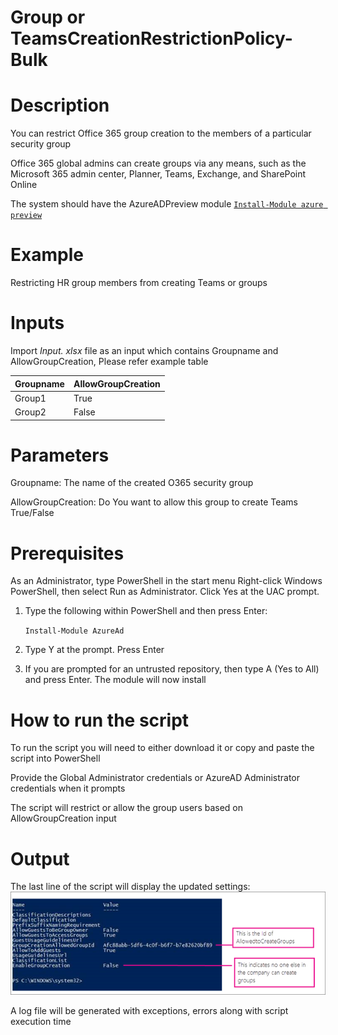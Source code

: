 # Group or TeamsCreationRestrictionPolicy-Bulk

# Description

You can restrict Office 365 group creation to the members of a particular security group

Office 365 global admins can create groups via any means, such as the Microsoft 365 admin center, Planner, Teams, Exchange, and SharePoint Online

The system should have the AzureADPreview module [`Install-Module azure preview`](https://docs.microsoft.com/en-us/powershell/azure/active-directory/install-adv2?view=azureadps-2.0-preview#installing-the-azure-ad-module)

# Example
Restricting HR group members from creating Teams or groups

# Inputs
Import _Input. xlsx_ file as an input which contains Groupname and AllowGroupCreation, Please refer example table

 | Groupname    | AllowGroupCreation    |
 |--------------|--------------------   |
 | Group1       | True                  |
 | Group2       | False                 |

# Parameters
Groupname: The name of the created O365 security group

AllowGroupCreation: Do You want to allow this group to create Teams True/False

# Prerequisites
As an Administrator, type PowerShell in the start menu
Right-click Windows PowerShell, then select Run as Administrator. Click Yes at the UAC prompt.
1.	Type the following within PowerShell and then press Enter:

     `Install-Module AzureAd`

2.	Type Y at the prompt. Press Enter

3.	If you are prompted for an untrusted repository, then type A (Yes to All) and press Enter. The module will now install

# How to run the script
To run the script you will need to either download it or copy and paste the script into PowerShell

Provide the Global Administrator credentials or AzureAD Administrator credentials when it prompts

The script will restrict or allow the group users based on AllowGroupCreation input

# Output
The last line of the script will display the updated settings:
![output](https://github.com/Geetha63/MS-Teams-Scripts/blob/master/Images/Restricting%20group%20creation.png)

A log file will be generated with exceptions, errors along with script execution time
